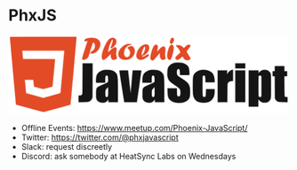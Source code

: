 # PhxJS

![Phoenix JavaScript](logo.svg)

- Offline Events: https://www.meetup.com/Phoenix-JavaScript/
- Twitter: https://twitter.com/@phxjavascript
- Slack: request discreetly
- Discord: ask somebody at HeatSync Labs on Wednesdays
